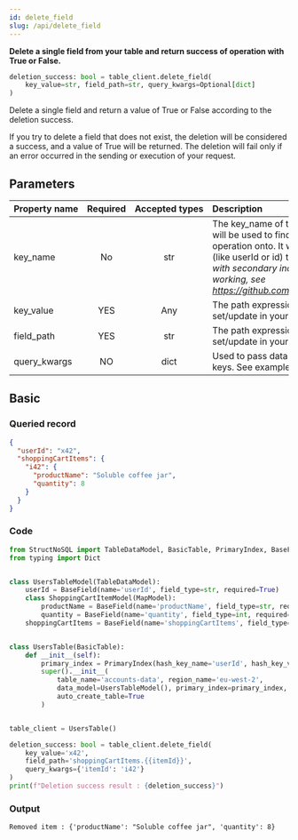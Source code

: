 ```yaml
---
id: delete_field
slug: /api/delete_field
---
```


**Delete a single field from your table and return success of operation with True or False.**

```python
deletion_success: bool = table_client.delete_field(
    key_value=str, field_path=str, query_kwargs=Optional[dict]
)
```

Delete a single field and return a value of True or False according to the deletion success.

If you try to delete a field that does not exist, the deletion will be considered a success, and a value of True will be
returned. The deletion will fail only if an error occurred in the sending or execution of your request.

## Parameters

| Property&nbsp;name | Required | Accepted&nbsp;types | Description |
| ------------------ | :------: | :-----------------: | :---------- |
| key_name      | No       | str  | The key\_name of the primary or secondary index that will be used to find the record you want to perform the operation onto. It will usually be the primary index field (like userId or id) that you defined. _Note : The selection with secondary indexes is still in Beta and not fully working, see https://github.com/Robinson04/StructNoSQL/issues/10_
| key_value     | YES      | Any  | The path expression to target the attribute to set/update in your record. See [Field path selectors](../basics/field_path_selectors.md)
| field_path    | YES      | str  | The path expression to target the attribute to set/update in your record. See [Field path selectors](../basics/field_path_selectors.md)
| query_kwargs  | NO       | dict | Used to pass data to populate a field_path that contains keys. See example below :


## Basic


### Queried record
```json
{
  "userId": "x42",
  "shoppingCartItems": {
    "i42": {
      "productName": "Soluble coffee jar",
      "quantity": 8
    }
  }
}
```

### Code
```python
from StructNoSQL import TableDataModel, BasicTable, PrimaryIndex, BaseField, MapModel
from typing import Dict


class UsersTableModel(TableDataModel):
    userId = BaseField(name='userId', field_type=str, required=True)
    class ShoppingCartItemModel(MapModel):
        productName = BaseField(name='productName', field_type=str, required=True)
        quantity = BaseField(name='quantity', field_type=int, required=True)
    shoppingCartItems = BaseField(name='shoppingCartItems', field_type=Dict[str, ShoppingCartItemModel], key_name='itemId', required=False)


class UsersTable(BasicTable):
    def __init__(self):
        primary_index = PrimaryIndex(hash_key_name='userId', hash_key_variable_python_type=str)
        super().__init__(
            table_name='accounts-data', region_name='eu-west-2',
            data_model=UsersTableModel(), primary_index=primary_index,
            auto_create_table=True
        )


table_client = UsersTable()

deletion_success: bool = table_client.delete_field(
    key_value='x42',
    field_path='shoppingCartItems.{{itemId}}',
    query_kwargs={'itemId': 'i42'}
)
print(f"Deletion success result : {deletion_success}")

```

### Output
```
Removed item : {'productName': "Soluble coffee jar", 'quantity': 8}
```
        
 